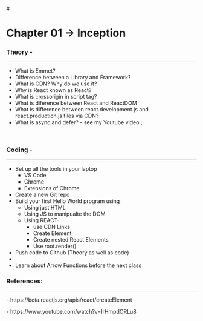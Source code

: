 #<h1> Chapter 01 -> Inception</h1>

<h3>Theory -</h3><hr>
    <ul>
        <li>What is Emmet?</li>
        <li>Difference between a Library and Framework?</li>
        <li>What is CDN? Why do we use it?</li>
        <li>Why is React known as React?</li>
        <li>What is crossorigin in script tag?</li>
        <li>What is diference between React and ReactDOM</li>
        <li>What is difference between react.development.js and react.production.js files via CDN?</li>
        <li>What is async and defer? - see my Youtube video ;</li>
    </ul><br>
<h3>Coding -</h3><hr>
    <ul>
        <li>Set up all the tools in your laptop
            <ul>
                <li style="list-style-type:square;">VS Code</li>
                <li style="list-style-type:square;">Chrome</li>
                <li style="list-style-type:square;">Extensions of Chrome</li>
            </ul>
        </li>
        <li>Create a new Git repo</li>
        <li>Build your first Hello World program using
            <ul>
                <li>Using just HTML</li>
                <li>Using JS to manipualte the DOM</li>
                <li>Using REACT-
                    <ul>
                        <li>use CDN Links</li>
                        <li>Create Element</li>
                        <li>Create nested React Elements</li>
                        <li>Use root.render()</li>
                    </ul>
                </li>
            </ul>
        </li>
        <li>Push code to Github (Theory as well as code)<li>
        <li>Learn about Arrow Functions before the next class</li>
    </ul>
<h3>References:</h3><hr>

<p>- https://beta.reactjs.org/apis/react/createElement</p>
<p>- https://www.youtube.com/watch?v=IrHmpdORLu8</p>
